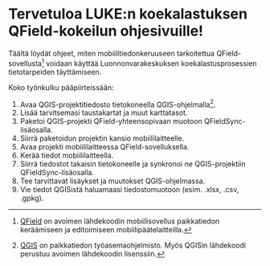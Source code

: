 # Tervetuloa LUKE:n koekalastuksen QField-kokeilun ohjesivuille!

Täältä löydät ohjeet, miten mobiilitiedonkeruuseen tarkoitettua QField-sovellusta[^1] voidaan käyttää  Luonnonvarakeskuksen koekalastusprosessien tietotarpeiden täyttämiseen. 

Koko työnkulku pääpiirteissään:

1. Avaa QGIS-projektitiedosto tietokoneella QGIS-ohjelmalla[^2].
2. Lisää tarvitsemasi taustakartat ja muut karttatasot.
3. Paketoi QGIS-projekti QField-yhteensopivaan muotoon QFieldSync-lisäosalla.
4. Siirrä paketoidun projektin kansio mobiililaitteelle.
5. Avaa projekti mobiililaitteessa QField-sovelluksella.
6. Kerää tiedot mobiililaitteella.
7. Siirrä tiedostot takaisin tietokoneelle ja synkronoi ne QGIS-projektiin QFieldSync-lisäosalla.
8. Tee tarvittavat lisäykset ja muutokset QGIS-ohjelmassa.
9. Vie tiedot QGISistä haluamaasi tiedostomuotoon (esim. .xlsx, .csv, .gpkg).

[^1]: [QField](https://qfield.org) on avoimen lähdekoodin mobiilisovellus paikkatiedon keräämiseen ja editoimiseen mobiilipäätelaitteilla.
[^2]: [QGIS](https://qgis.org) on paikkatiedon työasemaohjelmisto. Myös QGISin lähdekoodi perustuu avoimen lähdekoodin lisenssiin. 
